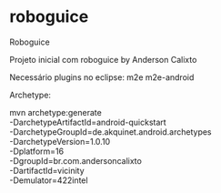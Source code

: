 roboguice
=========

Roboguice

Projeto inicial com roboguice by Anderson Calixto

Necessário plugins no eclipse:
  m2e
  m2e-android


Archetype:

mvn archetype:generate \
  -DarchetypeArtifactId=android-quickstart \
  -DarchetypeGroupId=de.akquinet.android.archetypes \
  -DarchetypeVersion=1.0.10 \
  -Dplatform=16 \
  -DgroupId=br.com.andersoncalixto \
  -DartifactId=vicinity \
  -Demulator=422intel
